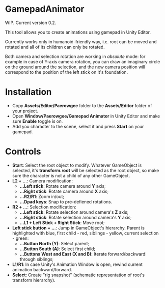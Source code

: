 # GamepadAnimator
WIP. Current version 0.2.

This tool allows you to create animations using gamepad in Unity Editor. 

Currently works only in humanoid-friendly way, i.e. root can be moved and rotated and all of its children can only be rotated.

Both camera and selection rotation are working in *absolute* mode: for example in case of Y-axis camera rotation, 
you can draw an imaginary circle on the ground around the selection, and the new camera position will correspond to the position of the left stick
on it's foundation.

# Installation
- Copy **Assets/Editor/Paerowgee** folder to the **Assets/Editor** folder of your project.
- Open **Window/Paerowgee/Gamepad Animator** in Unity Editor and make sure **Enable** toggle is on.
- Add you character to the scene, select it and press **Start** on your gamepad.

# Controls
- **Start**: Select the root object to modify. Whatever GameObject is selected, it's **transform.root** will be selected as the root object, 
so make sure the character is not a child of any other GameObject.
- **L2 + ...**: Camera modification:
  - **...Left stick**: Rotate camera around **Y** axis;
  - **...Right stick**: Rotate camera around **X** axis;
  - **...R2/R1**: Zoom in/out;
  - **...Dpad keys**: Snap to pre-defiened rotations.
- **R2 + ...**: Selection modification:
  - **...Left stick**: Rotate selection around camera's **Z** axis;
  - **...Right stick**: Rotate selection around camera's **Y** axis;
  - **...L1 + Left Stick + Right Stick**: Move root;
- **Left stick button + ...**: Jump in GameObject's hierarchy. Parent is highlighted with blue, first child - red, siblings - yellow, current selection - green:
  - **...Button North (Y)**: Select parent;
  - **...Button South (A)**: Select first child;
  - **...Buttons West and East (X and B)**: Iterate forward/backward through siblings;
- **L1/R1**: In case Unity's Animation Window is open, rewind current animation backward/forward.
- **Select**: Create "rig snapshot" (schematic representation of root's transform hierarchy).
